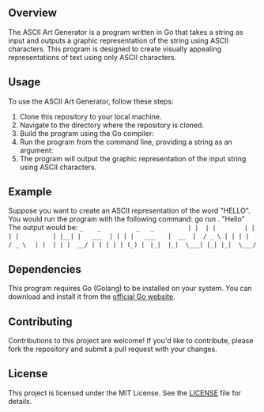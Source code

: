 ## Overview
The ASCII Art Generator is a program written in Go that takes a string as input and outputs a graphic representation of the string using ASCII characters. This program is designed to create visually appealing representations of text using only ASCII characters.

## Usage
To use the ASCII Art Generator, follow these steps:

1. Clone this repository to your local machine.
2. Navigate to the directory where the repository is cloned.
3. Build the program using the Go compiler:
4. Run the program from the command line, providing a string as an argument:
5. The program will output the graphic representation of the input string using ASCII characters.

## Example
Suppose you want to create an ASCII representation of the word "HELLO". You would run the program with the following command:
go run . "Hello"
The output would be:
` _    _          _   _          `
`| |  | |        | | | |         `
`| |__| |   ___  | | | |   ___   `
`|  __  |  / _ \ | | | |  / _ \  `
`| |  | | |  __/ | | | | | (_) | `
`|_|  |_|  \___| |_| |_|  \___/  `


## Dependencies
This program requires Go (Golang) to be installed on your system. You can download and install it from the [official Go website](https://golang.org/dl/).

## Contributing
Contributions to this project are welcome! If you'd like to contribute, please fork the repository and submit a pull request with your changes.

## License
This project is licensed under the MIT License. See the [LICENSE](LICENSE) file for details.
